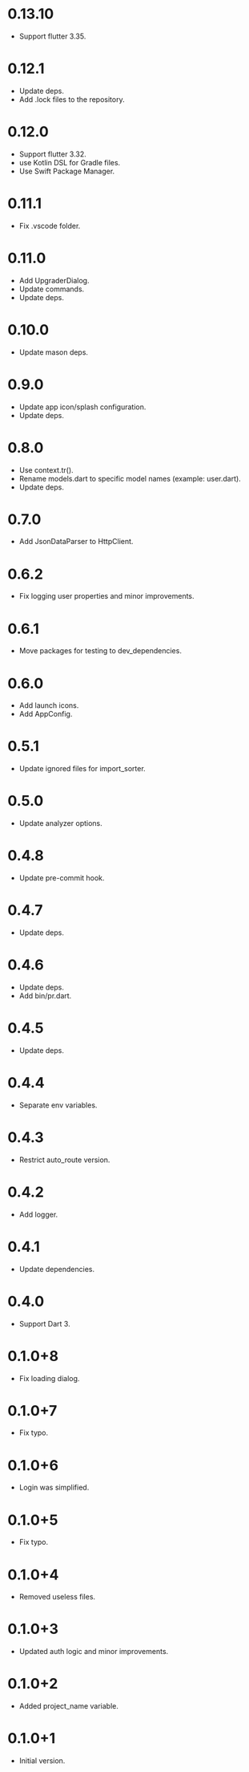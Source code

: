 # 0.13.10

- Support flutter 3.35.

# 0.12.1

- Update deps.
- Add .lock files to the repository.

# 0.12.0

- Support flutter 3.32.
- use Kotlin DSL for Gradle files.
- Use Swift Package Manager.

# 0.11.1

- Fix .vscode folder.

# 0.11.0

- Add UpgraderDialog.
- Update commands.
- Update deps.

# 0.10.0

- Update mason deps.

# 0.9.0

- Update app icon/splash configuration.
- Update deps.

# 0.8.0

- Use context.tr().
- Rename models.dart to specific model names (example: user.dart).
- Update deps.

# 0.7.0

- Add JsonDataParser to HttpClient.

# 0.6.2

- Fix logging user properties and minor improvements.

# 0.6.1

- Move packages for testing to dev_dependencies.

# 0.6.0

- Add launch icons.
- Add AppConfig.

# 0.5.1

- Update ignored files for import_sorter.

# 0.5.0

- Update analyzer options.

# 0.4.8

- Update pre-commit hook.

# 0.4.7

- Update deps.

# 0.4.6

- Update deps.
- Add bin/pr.dart.

# 0.4.5

- Update deps.

# 0.4.4

- Separate env variables.

# 0.4.3

- Restrict auto_route version.

# 0.4.2

- Add logger.

# 0.4.1

- Update dependencies.

# 0.4.0

- Support Dart 3.

# 0.1.0+8

- Fix loading dialog.

# 0.1.0+7

- Fix typo.

# 0.1.0+6

- Login was simplified.

# 0.1.0+5

- Fix typo.

# 0.1.0+4

- Removed useless files.

# 0.1.0+3

- Updated auth logic and minor improvements.

# 0.1.0+2

- Added project_name variable.

# 0.1.0+1

- Initial version.
